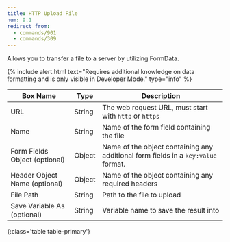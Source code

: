 ```yaml
---
title: HTTP Upload File
num: 9.1
redirect_from:
  - commands/901
  - commands/309
---
```


Allows you to transfer a file to a server by utilizing FormData.

{% include alert.html text="Requires additional knowledge on data formatting and is only visible in Developer Mode." type="info" %} 


| Box Name | Type | Description | 
|-------|--------|--------
|URL|String|The web request URL, must start with `http` or `https`
|Name|String|Name of the form field containing the file
|Form Fields Object (optional)|Object |Name of the object containing any additional form fields in a `key:value` format.
|Header Object Name (optional)|Object |Name of the object containing any required headers
|File Path|String|Path to the file to upload
|Save Variable As (optional)|String|Variable name to save the result into
{:class='table table-primary'}  








